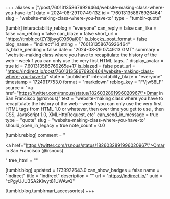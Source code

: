 +++
aliases = ["/post/760131358676926464/website-making-class-where-you-have-to"]
date = 2024-08-29T07:49:13Z
id = "760131358676926464"
slug = "website-making-class-where-you-have-to"
type = "tumblr-quote"

[tumblr]
interactability_reblog = "everyone"
can_reply = false
can_like = false
can_reblog = false
can_blaze = false
short_url = "https://tmblr.co/ZY3jbygCXt60ai00"
is_blocks_post_format = false
blog_name = "indirect"
id_string = "760131358676926464"
is_blaze_pending = false
date = "2024-08-29 07:49:13 GMT"
summary = "website-making class where you have to recapitulate the history of the web – week 1 you can only use the very first HTML tags..."
display_avatar = true
id = 7.601313586769265e+17
is_blazed = false
post_url = "https://indirect.io/post/760131358676926464/website-making-class-where-you-have-to"
state = "published"
interactability_blaze = "everyone"
timestamp = 1724917753.0
format = "markdown"
reblog_key = "FVjw58LF"
source = "<a href=\"https://twitter.com/rsnous/status/1826032891996020967\">Omar in San Francisco (@rsnous)</a>"
text = "website-making class where you have to recapitulate the history of the web &ndash; week 1 you can only use the very first HTML tags from HTML 1.0 or whatever, then over time you get to use <img/>, then CSS, JavaScript 1.0, XMLHttpRequest, etc"
can_send_in_message = true
type = "quote"
slug = "website-making-class-where-you-have-to"
should_open_in_legacy = true
note_count = 0.0

[tumblr.reblog]
comment = "<p><a href=\"https://twitter.com/rsnous/status/1826032891996020967\">Omar in San Francisco (@rsnous)</a></p>"
tree_html = ""

[tumblr.blog]
updated = 1739927643.0
can_show_badges = false
name = "indirect"
title = "indirect"
description = ""
url = "https://indirect.io/"
uuid = "t:PgyUJU3SA2Klwyt81UWAwQ"

[tumblr.blog.tumblrmart_accessories]
+++
